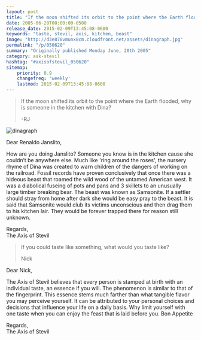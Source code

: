 ```yaml
---
layout: post
title: "If the moon shifted its orbit to the point where the Earth flooded, why is someone in the kitchen with Dina?"
date: 2005-06-20T00:00:00-0500
release_date: 2015-02-09T13:45:08-0600
keywords: "taste, stevil, axis, kitchen, beast"
image: "http://d3e878vmunx8cm.cloudfront.net/assets/dinagraph.jpg"
permalink: "/p/050620"
summary: "Originally published Monday June, 20th 2005"
category: ask-stevil
hashtag: "#axisofstevil_050620"
sitemap:
    priority: 0.9
    changefreq: 'weekly'
    lastmod: 2015-02-09T13:45:08-0600
---
```


[p01]: http://d3e878vmunx8cm.cloudfront.net/assets/dinagraph.jpg "dinagraph"
> If the moon shifted its orbit to the point where the Earth flooded, why is someone in the kitchen with Dina?
> 
> -RJ

![dinagraph][p01]

Dear Renaldo Janslito,

How are you doing Janslito? Someone you know is in the kitchen cause she couldn’t be anywhere else. Much like 'ring around the roses', the nursery rhyme of Dina was created to warn children of the dangers of working on the railroad. Fossil records have proven conclusively that once there was a hideous beast that roamed the wild wood of the untamed American west. It was a diabolical fuseing of pots and pans and 3 skillets to an unusually large timber breaking bear. The beast was known as Samsonite. If a settler should stray from home after dark she would be easy pray to the beast. It is said that Samsonite would club its victims unconscious and then drag them to his kitchen lair. They would be forever trapped there for reason still unknown.

Regards,  
The Axis of Stevil

> If you could taste like something, what would you taste like?
> 
> Nick

Dear Nick,

The Axis of Stevil believes that every person is stamped at birth with an individual taste, an essence if you will. The phenomenon is similar to that of the fingerprint. This essence stems much farther than what tangible flavor you may perceive yourself. It can be attributed to your personal choices and decisions that influence your life on a daily basis. Why limit yourself with one taste when you can enjoy the feast that is laid before you. Bon Appetite

Regards,  
The Axis of Stevil
